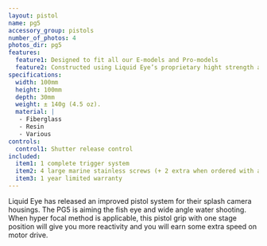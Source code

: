 ```yaml
---
layout: pistol
name: pg5
accessory_group: pistols
number_of_photos: 4
photos_dir: pg5
features:
  feature1: Designed to fit all our E-models and Pro-models
  feature2: Constructed using Liquid Eye’s proprietary hight strength and ultra weight epoxy resin sandwiched core technology
specifications:
  width: 100mm
  height: 100mm
  depth: 30mm
  weight: ± 140g (4.5 oz).
  material: |
   - Fiberglass
   - Resin
   - Various
controls:
  control1: Shutter release control
included:
  item1: 1 complete trigger system
  item2: 4 large marine stainless screws (+ 2 extra when ordered with a pro-model)
  item3: 1 year limited warranty
---
```

Liquid Eye has released an improved pistol system for their splash camera housings. The PG5 is aiming the fish eye and wide angle water shooting. When hyper focal method is applicable, this pistol grip with one stage position will give you more reactivity and you will earn some extra speed on motor drive.
